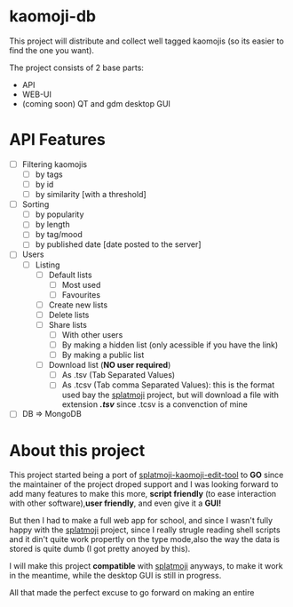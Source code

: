 # kaomoji-db

This project will distribute and collect well tagged kaomojis (so its easier to find the one you want).

The project consists of 2 base parts: 
  - API
  - WEB-UI
  - (coming soon) QT and gdm desktop GUI

# API Features 
  - [ ] Filtering kaomojis
    - [ ] by tags
    - [ ] by id
    - [ ] by similarity [with a threshold]
  - [ ] Sorting 
    - [ ] by popularity
    - [ ] by length
    - [ ] by tag/mood
    - [ ] by published date [date posted to the server]
  - [ ] Users
    - [ ] Listing
      - [ ] Default lists
        - [ ] Most used
        - [ ] Favourites
      - [ ] Create new lists
      - [ ] Delete lists
      - [ ] Share lists
        - [ ] With other users
        - [ ] By making a hidden list (only acessible if you have the link) 
        - [ ] By making a public list 
      - [ ] Download list (**NO user required**)
        - [ ] As .tsv (Tab Separated Values)
        - [ ] As .tcsv (Tab comma Separated Values): this is the format used bay the [splatmoji](https://github.com/cspeterson/splatmoji) project, but will download a file with extension ***.tsv*** since .tcsv is a convenction of mine
  - [ ] DB => MongoDB

# About this project
This project started being a port of [splatmoji-kaomoji-edit-tool](https://github.com/iacchus/splatmoji-kaomoji-edit-tool) to **GO** since the maintainer of the project droped support and I was looking forward to add many features to make this more, **script friendly** (to ease interaction with other software),**user friendly**, and even give it a **GUI!**

But then I had to make a full web app for school, and since I wasn't fully happy with the [splatmoji](https://github.com/cspeterson/splatmoji) project, since I really strugle reading shell scripts and it din't quite work propertly on the type mode,also the way the data is stored is quite dumb (I got pretty anoyed by this).

I will make this project **compatible** with [splatmoji](https://github.com/cspeterson/splatmoji) anyways, to make it work in the meantime, while the desktop GUI is still in progress.

All that made the perfect excuse to go forward on making an entire 
